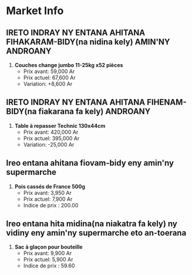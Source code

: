 # Market Info

## IRETO INDRAY NY ENTANA AHITANA FIHAKARAM-BIDY(na nidina kely) AMIN'NY ANDROANY

1. **Couches change jumbo 11-25kg x52 pièces**
   - Prix avant: 59,000 Ar
   - Prix actuel: 67,600 Ar
   - Variation: +8,600 Ar

## IRETO INDRAY NY ENTANA AHITANA FIHENAM-BIDY(na fiakarana fa kely) ANDROANY

1. **Table à repasser Technic 130x44cm**
   - Prix avant: 420,000 Ar
   - Prix actuel: 395,000 Ar
   - Variation: -25,000 Ar

## Ireo entana ahitana fiovam-bidy eny amin'ny supermarche

1. **Pois cassés de France 500g**
   - Prix avant: 3,950 Ar
   - Prix actuel: 7,900 Ar
   - Indice de prix : 200.00

## Ireo entana hita midina(na niakatra fa kely) ny vidiny eny amin'ny supermarche eto an-toerana

1. **Sac à glaçon pour bouteille**
   - Prix avant: 9,900 Ar
   - Prix actuel: 5,900 Ar
   - Indice de prix : 59.60

